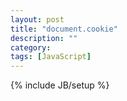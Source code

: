 ```yaml
---
layout: post
title: "document.cookie"
description: ""
category: 
tags: [JavaScript]
---
```

{% include JB/setup %}
